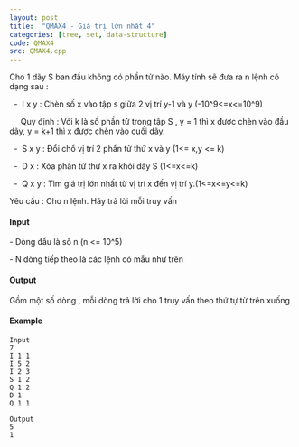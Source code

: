 ```yaml
---
layout: post
title:  "QMAX4 - Giá trị lớn nhất 4"
categories: [tree, set, data-structure]
code: QMAX4
src: QMAX4.cpp
---
```




Cho 1 dãy S ban đầu không có phần tử nào. Máy tính sẽ đưa ra n lệnh có dạng sau :

  -  I x y : Chèn số x vào tập s giữa 2 vị trí y-1 và y (-10^9<=x<=10^9)

     Quy định : Với k là số phần tử trong tập S , y = 1 thì x được chèn vào đầu dãy, y = k+1 thì x được chèn vào cuối dãy.

  -  S x y : Đổi chố vị trí 2 phần tử thứ x và y (1<= x,y <= k)

  -  D x : Xóa phần tử thứ x ra khỏi dãy S (1<=x<=k)

  -  Q x y : Tìm giá trị lớn nhất từ vị trí x đến vị trí y.(1<=x<=y<=k)

Yêu cầu : Cho n lệnh. Hãy trả lời mỗi truy vấn

#### Input

\- Dòng đầu là số n (n <= 10^5)

\- N dòng tiếp theo là các lệnh có mẫu như trên

#### Output

Gồm một số dòng , mỗi dòng trả lời cho 1 truy vấn theo thứ tự từ trên xuống

#### Example

```
Input  
7  
I 1 1  
I 5 2  
I 2 3  
S 1 2  
Q 1 2  
D 1  
Q 1 1  
  
Output  
5  
1
```

<!--more-->

